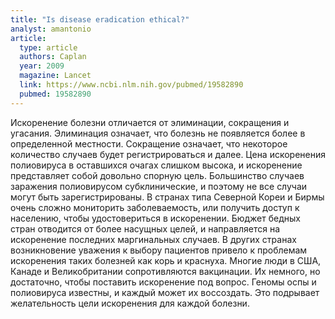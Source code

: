 ```yaml
---
title: "Is disease eradication ethical?"
analyst: amantonio
article:
  type: article
  authors: Caplan
  year: 2009
  magazine: Lancet
  link: https://www.ncbi.nlm.nih.gov/pubmed/19582890
  pubmed: 19582890
---
```


Искоренение болезни отличается от элиминации, сокращения и угасания. Элиминация означает, что болезнь не появляется более в определенной местности. Сокращение означает, что некоторое количество случаев будет регистрироваться и далее.
Цена искоренения полиовируса в оставшихся очагах слишком высока, и искоренение представляет собой довольно спорную цель. Большинство случаев заражения полиовирусом субклинические, и поэтому не все случаи могут быть зарегистрированы. В странах типа Северной Кореи и Бирмы очень сложно мониторить заболеваемость, или получить доступ к населению, чтобы удостовериться в искоренении. Бюджет бедных стран отводится от более насущных целей, и направляется на искоренение последних маргинальных случаев.
В других странах возникновение уважения к выбору пациентов привело к проблемам искоренения таких болезней как корь и краснуха. Многие люди в США, Канаде и Великобритании сопротивляются вакцинации. Их немного, но достаточно, чтобы поставить искоренение под вопрос.
Геномы оспы и полиовируса известны, и каждый может их воссоздать. Это подрывает желательность цели искоренения для каждой болезни.

